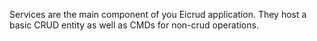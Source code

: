 Services are the main component of you Eicrud application. They host a basic CRUD entity as well as CMDs for non-crud operations.